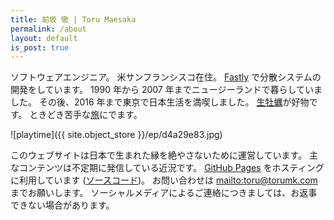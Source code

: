 ```yaml
---
title: 前坂 徹 | Toru Maesaka
permalink: /about
layout: default
is_post: true
---
```


ソフトウェアエンジニア。
米サンフランシスコ在住。
[Fastly](/t/fastly) で分散システムの開発をしています。
1990 年から 2007 年までニュージーランドで暮らしていました。
その後、2016 年まで東京で日本生活を満喫しました。
[生牡蠣](/t/oyster)が好物です。
ときどき苦手な[旅](/t/travel)にでます。

![playtime]({{ site.object_store }}/ep/d4a29e83.jpg)

このウェブサイトは日本で生まれた縁を絶やさないために運営しています。
主なコンテンツは不定期に発信している近況です。
[GitHub Pages](https://pages.github.com/) をホスティングに利用しています ([ソースコード](https://github.com/tmaesaka/ep.torumk.com))。
お問い合わせは <mailto:toru@torumk.com> までお願いします。
ソーシャルメディアによるご連絡につきましては、お返事できない場合があります。

